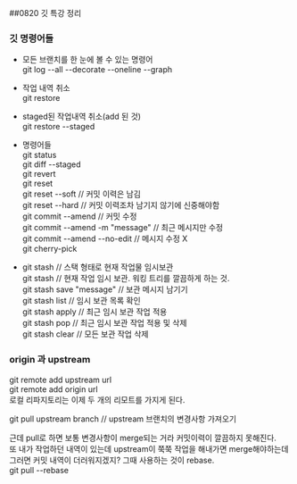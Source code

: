 ##0820 깃 특강 정리

### 깃 명령어들

- 모든 브랜치를 한 눈에 볼 수 있는 명령어  
  git log --all --decorate --oneline --graph

- 작업 내역 취소  
  git restore

- staged된 작업내역 취소(add 된 것)  
  git restore --staged

- 명령어들  
  git status  
  git diff --staged  
  git revert  
  git reset  
  git reset --soft // 커밋 이력은 남김  
  git reset --hard // 커밋 이력조차 남기지 않기에 신중해야함  
  git commit --amend // 커밋 수정  
  git commit --amend -m "message" // 최근 메시지만 수정  
  git commit --amend --no-edit // 메시지 수정 X  
  git cherry-pick

- git stash // 스택 형태로 현재 작업물 임시보관  
  git stash // 현재 작업 임시 보관. 워킹 트리를 깔끔하게 하는 것.  
  git stash save "message" // 보관 메시지 남기기  
  git stash list // 임시 보관 목록 확인  
  git stash apply // 최근 임시 보관 작업 적용  
  git stash pop // 최근 임시 보관 작업 적용 및 삭제  
  git stash clear // 모든 보관 작업 삭제

### origin 과 upstream

git remote add upstream url  
git remote add origin url  
로컬 리파지토리는 이제 두 개의 리모트를 가지게 된다.

git pull upstream branch // upstream 브랜치의 변경사항 가져오기

근데 pull로 하면 보통 변경사항이 merge되는 거라 커밋이력이 깔끔하지 못해진다.  
또 내가 작업하던 내역이 있는데 upstream이 쭉쭉 작업을 해내가면 merge해야하는데  
그러면 커밋 내역이 더러워지겠지? 그때 사용하는 것이 rebase.  
git pull --rebase
